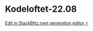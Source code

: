 # Kodeloftet-22.08

[Edit in StackBlitz next generation editor ⚡️](https://stackblitz.com/~/github.com/FabAlien/Kodeloftet-22.08)